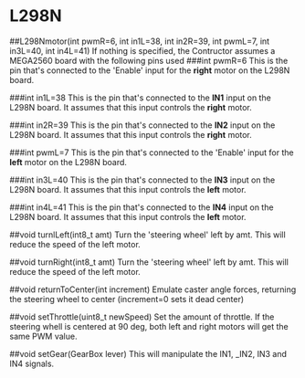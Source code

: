 # L298N
##L298Nmotor(int pwmR=6, int in1L=38, int in2R=39, int pwmL=7, int in3L=40, int in4L=41)
If nothing is specified, the Contructor assumes a MEGA2560 board with the following pins used
###int pwmR=6
This is the pin that's connected to the 'Enable' input for the **right** motor on the L298N board.

###int in1L=38
This is the pin that's connected to the **IN1** input on the L298N board. It assumes that this input controls the **right** motor.

###int in2R=39
This is the pin that's connected to the **IN2** input on the L298N board. It assumes that this input controls the **right** motor.

###int pwmL=7
This is the pin that's connected to the 'Enable' input for the **left** motor on the L298N board.

###int in3L=40
This is the pin that's connected to the **IN3** input on the L298N board. It assumes that this input controls the **left** motor.

###int in4L=41
This is the pin that's connected to the **IN4** input on the L298N board. It assumes that this input controls the **left** motor.

##void turnlLeft(int8_t amt)
Turn the 'steering wheel' left by amt. This will reduce the speed of the left motor.

##void turnRight(int8_t amt)
Turn the 'steering wheel' left by amt. This will reduce the speed of the left motor.

##void returnToCenter(int increment)
Emulate caster angle forces, returning the steering wheel to center (increment=0 sets it dead center)

##void setThrottle(uint8_t newSpeed)
Set the amount of throttle. If the steering whell is centered at 90 deg, both left and right motors will get the same PWM value.

##void setGear(GearBox lever) 
This will manipulate the IN1, _IN2, IN3 and IN4 signals.

